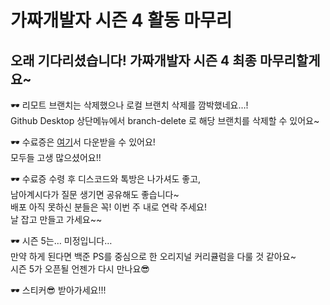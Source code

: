 # 가짜개발자 시즌 4 활동 마무리
## 오래 기다리셨습니다! 가짜개발자 시즌 4 최종 마무리할게요~

🕶︎ 리모트 브랜치는 삭제했으나 로컬 브랜치 삭제를 깜박했네요…!  
Github Desktop 상단메뉴에서 branch-delete 로 해당 브랜치를 삭제할 수 있어요~  

🕶︎ 수료증은 [여기](https://github.com/INU-Fake-Developers/certification)서 다운받을 수 있어요!  
모두들 고생 많으셨어요!!  


🕶︎ 수료증 수령 후 디스코드와 톡방은 나가셔도 좋고,  
남아계시다가 질문 생기면 공유해도 좋습니다~  
배포 아직 못하신 분들은 꼭! 이번 주 내로 연락 주세요!  
날 잡고 만들고 가세요~~  

🕶 시즌 5는… 미정입니다…  
만약 하게 된다면 백준 PS를 중심으로 한 오리지널 커리큘럼을 다룰 것 같아요~  
시즌 5가 오픈될 언젠가 다시 만나요😎  

🕶 스티커😎 받아가세요!!!
